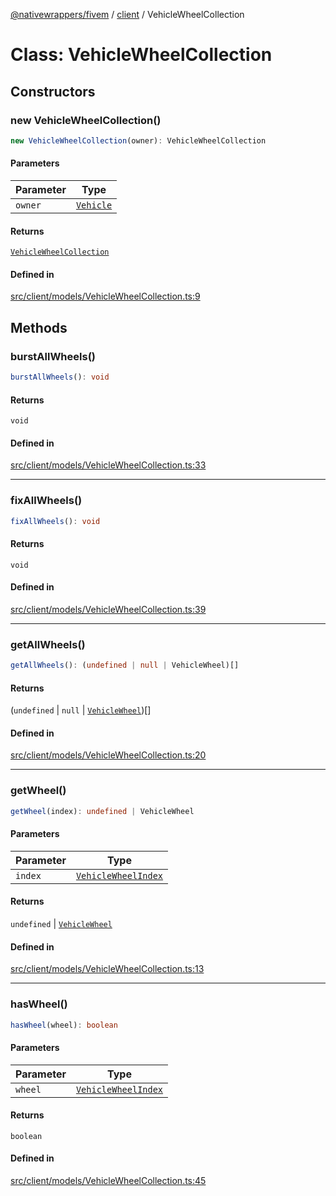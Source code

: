 [@nativewrappers/fivem](../../README.md) / [client](../README.md) / VehicleWheelCollection

# Class: VehicleWheelCollection

## Constructors

### new VehicleWheelCollection()

```ts
new VehicleWheelCollection(owner): VehicleWheelCollection
```

#### Parameters

| Parameter | Type |
| ------ | ------ |
| `owner` | [`Vehicle`](Vehicle.md) |

#### Returns

[`VehicleWheelCollection`](VehicleWheelCollection.md)

#### Defined in

[src/client/models/VehicleWheelCollection.ts:9](https://github.com/nativewrappers/fivem/blob/a8f3fbc0f47fb5552a00c18a4d0c12645ae62f70/src/client/models/VehicleWheelCollection.ts#L9)

## Methods

### burstAllWheels()

```ts
burstAllWheels(): void
```

#### Returns

`void`

#### Defined in

[src/client/models/VehicleWheelCollection.ts:33](https://github.com/nativewrappers/fivem/blob/a8f3fbc0f47fb5552a00c18a4d0c12645ae62f70/src/client/models/VehicleWheelCollection.ts#L33)

***

### fixAllWheels()

```ts
fixAllWheels(): void
```

#### Returns

`void`

#### Defined in

[src/client/models/VehicleWheelCollection.ts:39](https://github.com/nativewrappers/fivem/blob/a8f3fbc0f47fb5552a00c18a4d0c12645ae62f70/src/client/models/VehicleWheelCollection.ts#L39)

***

### getAllWheels()

```ts
getAllWheels(): (undefined | null | VehicleWheel)[]
```

#### Returns

(`undefined` \| `null` \| [`VehicleWheel`](VehicleWheel.md))[]

#### Defined in

[src/client/models/VehicleWheelCollection.ts:20](https://github.com/nativewrappers/fivem/blob/a8f3fbc0f47fb5552a00c18a4d0c12645ae62f70/src/client/models/VehicleWheelCollection.ts#L20)

***

### getWheel()

```ts
getWheel(index): undefined | VehicleWheel
```

#### Parameters

| Parameter | Type |
| ------ | ------ |
| `index` | [`VehicleWheelIndex`](../enumerations/VehicleWheelIndex.md) |

#### Returns

`undefined` \| [`VehicleWheel`](VehicleWheel.md)

#### Defined in

[src/client/models/VehicleWheelCollection.ts:13](https://github.com/nativewrappers/fivem/blob/a8f3fbc0f47fb5552a00c18a4d0c12645ae62f70/src/client/models/VehicleWheelCollection.ts#L13)

***

### hasWheel()

```ts
hasWheel(wheel): boolean
```

#### Parameters

| Parameter | Type |
| ------ | ------ |
| `wheel` | [`VehicleWheelIndex`](../enumerations/VehicleWheelIndex.md) |

#### Returns

`boolean`

#### Defined in

[src/client/models/VehicleWheelCollection.ts:45](https://github.com/nativewrappers/fivem/blob/a8f3fbc0f47fb5552a00c18a4d0c12645ae62f70/src/client/models/VehicleWheelCollection.ts#L45)
